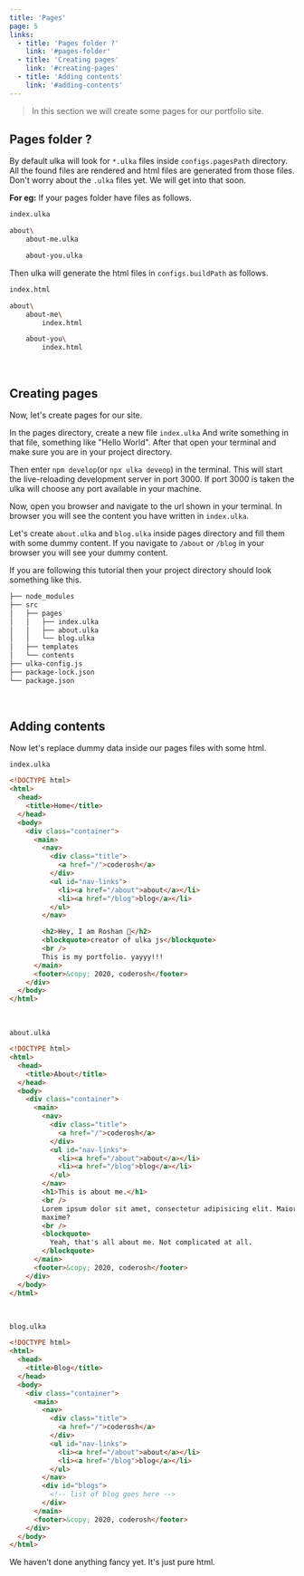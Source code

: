 ```yaml
---
title: 'Pages'
page: 5
links:
  - title: 'Pages folder ?'
    link: '#pages-folder'
  - title: 'Creating pages'
    link: '#creating-pages'
  - title: 'Adding contents'
    link: '#adding-contents'
---
```


> In this section we will create some pages for our portfolio site.

## Pages folder ?

By default ulka will look for `*.ulka` files inside `configs.pagesPath` directory. All the found files are rendered and html files are generated from those files. Don't worry about the `.ulka` files yet. We will get into that soon.

**For eg:** If your pages folder have files as follows.

```bash
index.ulka

about\
    about-me.ulka

    about-you.ulka
```

Then ulka will generate the html files in `configs.buildPath` as follows.

```bash
index.html

about\
    about-me\
        index.html

    about-you\
        index.html
```

<br />

## Creating pages

Now, let's create pages for our site.

In the pages directory, create a new file `index.ulka`
And write something in that file, something like "Hello World". After that open your terminal and make sure you are in your project directory.

Then enter `npm develop`(or `npx ulka deveop`) in the terminal. This will start the live-reloading development server in port 3000. If port 3000 is taken the ulka will choose any port available in your machine.

Now, open you browser and navigate to the url shown in your terminal. In browser you will see the content you have written in `index.ulka`.

Let's create `about.ulka` and `blog.ulka` inside pages directory and fill them with some dummy content. If you navigate to `/about` or `/blog` in your browser you will see your dummy content.

If you are following this tutorial then your project directory should look something like this.

```bash
├── node_modules
├── src
│   ├── pages
│   │   ├── index.ulka
│   │   ├── about.ulka
│   │   └── blog.ulka
│   ├── templates
│   └── contents
├── ulka-config.js
├── package-lock.json
└── package.json
```

<br />

## Adding contents

Now let's replace dummy data inside our pages files with some html.

`index.ulka`

```html
<!DOCTYPE html>
<html>
  <head>
    <title>Home</title>
  </head>
  <body>
    <div class="container">
      <main>
        <nav>
          <div class="title">
            <a href="/">coderosh</a>
          </div>
          <ul id="nav-links">
            <li><a href="/about">about</a></li>
            <li><a href="/blog">blog</a></li>
          </ul>
        </nav>

        <h2>Hey, I am Roshan 👋</h2>
        <blockquote>creator of ulka js</blockquote>
        <br />
        This is my portfolio. yayyy!!!
      </main>
      <footer>&copy; 2020, coderosh</footer>
    </div>
  </body>
</html>
```

<br />

`about.ulka`

```html
<!DOCTYPE html>
<html>
  <head>
    <title>About</title>
  </head>
  <body>
    <div class="container">
      <main>
        <nav>
          <div class="title">
            <a href="/">coderosh</a>
          </div>
          <ul id="nav-links">
            <li><a href="/about">about</a></li>
            <li><a href="/blog">blog</a></li>
          </ul>
        </nav>
        <h1>This is about me.</h1>
        <br />
        Lorem ipsum dolor sit amet, consectetur adipisicing elit. Maiores,
        maxime?
        <br />
        <blockquote>
          Yeah, that's all about me. Not complicated at all.
        </blockquote>
      </main>
      <footer>&copy; 2020, coderosh</footer>
    </div>
  </body>
</html>
```

<br />

`blog.ulka`

```html
<!DOCTYPE html>
<html>
  <head>
    <title>Blog</title>
  </head>
  <body>
    <div class="container">
      <main>
        <nav>
          <div class="title">
            <a href="/">coderosh</a>
          </div>
          <ul id="nav-links">
            <li><a href="/about">about</a></li>
            <li><a href="/blog">blog</a></li>
          </ul>
        </nav>
        <div id="blogs">
          <!-- list of blog goes here -->
        </div>
      </main>
      <footer>&copy; 2020, coderosh</footer>
    </div>
  </body>
</html>
```

We haven't done anything fancy yet. It's just pure html.
